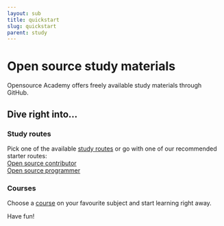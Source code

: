 ```yaml
---
layout: sub
title: quickstart
slug: quickstart
parent: study
---
```

# Open source study materials
Opensource Academy offers freely available study materials through GitHub.

## Dive right into...

### Study routes
Pick one of the available [study routes](https://github.com/opensource-academy/routes) or go with one of our recommended starter routes:  
[Open source contributor](https://github.com/Opensource-Academy/routes/blob/master/contributor.md)  
[Open source programmer](https://github.com/Opensource-Academy/routes/blob/master/programmer.md)  

### Courses
Choose a [course](https://github.com/opensource-academy/courses) on your favourite subject and start learning right away.

Have fun!

